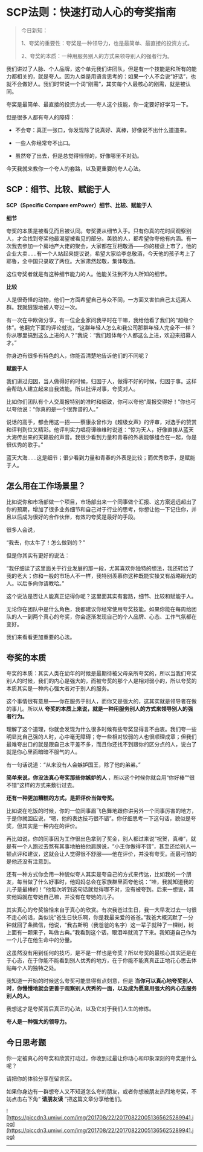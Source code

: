 # SCP法则：快速打动人心的夸奖指南

> 今日新知：
> 
> 1、夸奖的重要性：夸奖是一种领导力，也是最简单、最直接的投资方式。
> 
> 2、夸奖的本质：一种用服务别人的方式来领导别人的强者行为。

我们讲过了人脉、个人品牌，这个单元我们讲团队，但是有一个技能是和所有的能力都相关的，就是夸人。因为人类是用语言思考的：如果一个人不会说“好话”，也就不会做好人。我们时常说一个词“刚需”，其实每个人最核心的刚需，就是被认同。

夸奖是最简单、最直接的投资方式——夸人这个技能，你一定要好好学习一下。

但是很多人都有夸人的障碍：

* 不会夸：真正一张口，你发现除了说真好、真棒，好像说不出什么道道来。

* 一些人你经常夸不出口。

* 虽然夸了出去，但是总觉得怪怪的，好像哪里不对劲。

今天我就来教你一个夸人的套路，以及更重要的夸人心法。

## SCP：细节、比较、赋能于人

 **SCP（Specific Compare emPower）细节、比较、赋能于人**

 **细节**

夸奖的本质是被看见而且被认同。夸奖要从细节入手。只有你真的花时间观察别人，才会找到夸奖他最渴望被看见的部分。美貌的人，都希望你夸他有内涵。有一次我去参加一个房地产大佬的聚会，大家都在互相敬酒——你的楼盘上市了，他的企业大卖……有一个人站起来提议说，希望大家给李总敬酒，今天他的孩子考上了耶鲁，全中国只录取了两位。大家肃然起敬，集体敬酒。

这位夸奖者就是有这种细节能力的人。他能关注到不为人所知的细节。

 **比较**

人是很奇怪的动物，他们一方面希望自己与众不同，一方面又害怕自己太远离人群。我就狠狠地被人夸过一次。

有一次在中欧做分享，有一位企业家问我平时在干嘛，我给他看了我们的“超级个体”。他翻完下面的评论就说，“这群年轻人怎么和我公司那群年轻人完全不一样？你从哪里搞到这么上进的人？”我说：“我们超体每个人都这么上进，欢迎来招募人才。”

你身边有很多有特色的人，你能否清楚地告诉他们的不同呢？

 **赋能于人**

我们讲过归因，当人做得好的时候，归因于人，做得不好的时候，归因于事。这样会帮助人建立起来自我效能。所以批评对事，夸奖对人。

比如你们团队有个人交周报特别的准时和细致，你可以夸他“周报交得好！”你也可以夸他说：“你真的是一个很靠谱的人。”

说话的高手，都会用这一招——蔡康永曾作为《超级女声》的评审，对选手的赞赏和评判到位又精彩。他评判实力唱将谭维维时说道：“惊为天人，好像直接从蓝天大海传出来的天籁般的声音。我很少看到力量和青春的外表能够组合在一起，你是很优秀的歌手。”

蓝天大海……这是细节；很少看到力量和青春的外表是比较；而优秀歌手，是赋能于人。

## 怎么用在工作场景里？

比如说你和市场部做一个项目，市场部出来一个同事做个汇报、这方案远远超出了你的预期，增加了很多业务细节和自己对于行业的思考，你想让他一下记住你，并且以后成为很好的合作伙伴，有效的夸奖是最好的手段。

很多人会说，

“我去，你太牛了！怎么做到的？”

但是你其实有更好的说法：

“我仔细读了这里面关于行业发展的那一段，尤其喜欢你独特的想法，我还转给了我的老大；你和一般的市场人不一样，我特别羡慕你这种既能实操又有战略眼光的人。以后多向你请教哈。”

这个说法是否让人能真正记得你呢？这里面其实有套路，细节、比较和赋能于人。

无论你在团队中是什么角色，我都建议你经常使用夸奖技能。如果你能在每周给团队的人一到两个真心的夸奖，你会逐渐发现自己的个人品牌、心态、工作气氛都在变好。

我们来看看更加重要的心法。

## 夸奖的本质

夸奖的本质：其实人类在幼年的时候是最期待被父母亲所夸奖的，所以当我们夸奖别人的时候，我们的内心是强大的，而被夸奖的那个人是相对弱小的，所以夸奖的本质其实是一种内心强大者对于别人的服务。

这个事情很有意思——你在服务于别人，而你又是强大的，这其实就是领导者在做的事儿。所以从 **夸奖的本质上来说，就是一种用服务别人的方式来领导别人的强者行为。**

理解了这个道理，你就会发现为什么很多时候有些夸奖显得言不由衷。我们夸一些明显比自己强的人时，心中毫无障碍；夸一些相对较弱的人也很顺理成章；但我们最难夸出口的就是跟自己水平差不多，而且你还找不到跟你的区分点的人，说白了就是你心里面暗暗不服气的人。

有一句话说道：“从来没有人会嫉妒国王，除了他的弟弟。”

 **简单来说，你没法真心夸奖那些你嫉妒的人** ，所以这个时候你就会用“你好棒”“很不错”这样的方式来敷衍过去。    

 **还有一种更加糟糕的方式，是把评价当做夸奖。**

比如说在吃饭的时候，你的一位同事眉飞色舞地跟你讲另外一个同事厉害的地方，于是你就回应说，“嗯，他的表达技巧很不错”。你仔细思考一下这句话，貌似是夸奖，但其实是一种内在的评价。

再比如说，你的同事因为工作很出色拿到了奖金，别人都过来说“祝贺，真棒”，就是有一个人跑过去煞有其事地拍拍他肩膀说，“小王你做得不错”，甚至还给别人一顿点评和建议，这就会让人觉得很不舒服——他在评价，并没有夸奖。而最可怕的是他还没有注意到。

还有一种方式你会用一种貌似夸人其实是夸自己的方式来传达，比如我的一个朋友，每当做了什么好事时，他妈妈总会在家族群里面夸他说：“哇，我就知道我的儿子是最棒的！”他每次听到这句话就觉得哪不对，没有被夸到。后来一想说，其实他妈就在夸她自己嘛，并没有在夸她的儿子。

其实真心的夸奖恰恰来自于真心的欣赏。有次我爸过生日，我一大早发过去一句很不走心的话，类似说“爸生日快乐啊，你是我最亲爱的爸爸。”我爸大概沉默了一分钟就回了条微信，他说，“我古斯明（我爸爸的名字）这一辈子就种了一棵树，树上面有一颗果子，叫做古典。”我看到这个话，眼泪哗就流了下来。我知道自己作为一个儿子在他生命中的分量。

这虽然没有用到任何的技巧，是不是一样也是夸奖？所以夸奖的最核心其实还是在于心态，在于你能不能看到别人优秀的地方，在于你能不能真真正正地花心思去体贴每个人的独特之处。

我知道一开始的时候这么夸奖可能显得有点刻意，但是 **当你可以真心地夸奖别人时，你慢慢地就会更善于观察别人优秀的一面，以及成为愿意用强大的内心去服务别人的人。**

我想这才是夸奖背后真正的心法，以及它对于我们人生的修炼。

 **夸人是一种强大的领导力。**

## 今日思考题

你一定被真心的夸奖和欣赏打动过，你收到过最让你动心和印象深刻的夸奖是什么呢？

请把你的体验分享在留言区。

如果你身边有一群想夸人又不知道怎么夸的朋友，或者你想被朋友热烈地夸奖，不妨点击右下角“ **请朋友读** ”把这篇文章分享给他们。

![https://piccdn3.umiwi.com/img/201708/22/201708220051365625289941.jpg](https://piccdn3.umiwi.com/img/201708/22/201708220051365625289941.jpg)

---
